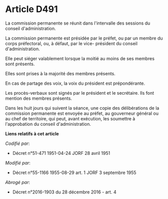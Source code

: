 # Article D491

La commission permanente se réunit dans l'intervalle des sessions du conseil d'administration.

La commission permanente est présidée par le préfet, ou par un membre du corps préfectoral, ou, à défaut, par le vice-
président du conseil d'administration.

Elle peut siéger valablement lorsque la moitié au moins de ses membres sont présents.

Elles sont prises à la majorité des membres présents.

En cas de partage des voix, la voix du président est prépondérante.

Les procès-verbaux sont signés par le président et le secrétaire. Ils font mention des membres présents.

Dans les huit jours qui suivent la séance, une copie des délibérations de la commission permanente est envoyée au préfet, au
gouverneur général ou au chef de territoire, qui peut, avant exécution, les soumettre à l'approbation du conseil
d'administration.

**Liens relatifs à cet article**

_Codifié par_:

  - Décret n°51-471 1951-04-24 JORF 28 avril 1951

_Modifié par_:

  - Décret n°55-1166 1955-08-29 art. 1 JORF 3 septembre 1955

_Abrogé par_:

  - Décret n°2016-1903 du 28 décembre 2016 - art. 4
